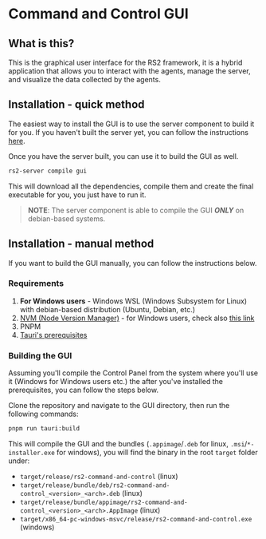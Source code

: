 # Command and Control GUI

## What is this?

This is the graphical user interface for the RS2 framework, it is a hybrid application that allows you to interact with
the agents, manage the server, and visualize the data collected by the agents.

## Installation - quick method

The easiest way to install the GUI is to use the server component to build it for you.
If you haven't built the server yet, you can follow the instructions [here](../README.md#server-installation).

Once you have the server built, you can use it to build the GUI as well.

```bash
rs2-server compile gui
```

This will download all the dependencies, compile them and create the final executable for you, you just have to run it.

> **NOTE**:
> The server component is able to compile the GUI **_ONLY_** on debian-based systems.

## Installation - manual method

If you want to build the GUI manually, you can follow the instructions below.

### Requirements

1) **For Windows users** - Windows WSL (Windows Subsystem for Linux) with debian-based distribution (Ubuntu, Debian,
   etc.)
2) [NVM (Node Version Manager)](https://github.com/nvm-sh/nvm?tab=readme-ov-file#installing-and-updating) - for Windows
   users, check also [this link](https://github.com/nvm-sh/nvm?tab=readme-ov-file#important-notes)
3) PNPM
4) [Tauri's prerequisites](https://tauri.app/v1/guides/getting-started/prerequisites)

### Building the GUI

Assuming you'll compile the Control Panel from the system where you'll use it (Windows for Windows users etc.) the after
you've installed the prerequisites, you can follow the steps below.

Clone the repository and navigate to the GUI directory, then run the following commands:

```bash
pnpm run tauri:build
```

This will compile the GUI and the bundles (`.appimage`/`.deb` for linux, `.msi`/`*-installer.exe` for windows), you will
find the binary in the root `target` folder under:

- `target/release/rs2-command-and-control` (linux)
- `target/release/bundle/deb/rs2-command-and-control_<version>_<arch>.deb` (linux)
- `target/release/bundle/appimage/rs2-command-and-control_<version>_<arch>.AppImage` (linux)
- `target/x86_64-pc-windows-msvc/release/rs2-command-and-control.exe` (windows)
